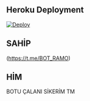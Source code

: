## Heroku Deployment
[![Deploy](https://www.herokucdn.com/deploy/button.svg)](https://heroku.com/deploy?template=https://github.com/ramoben200/CraftyTagger)


## SAHİP 
(https://t.me/BOT_RAMO)

## HİM
BOTU ÇALANI SİKERİM TM


